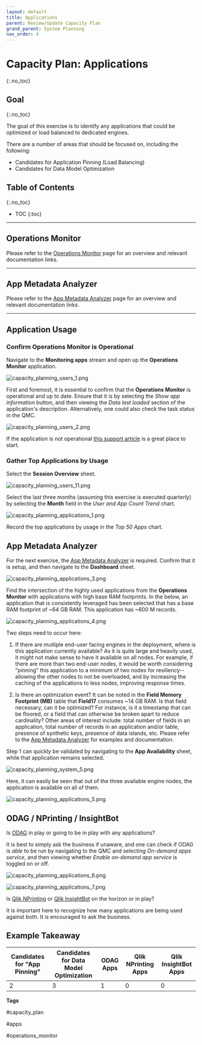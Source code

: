 ```yaml
---
layout: default
title: Applications
parent: Review/Update Capacity Plan
grand_parent: System Planning
nav_order: 4
---
```


# Capacity Plan: Applications <i class="fas fa-dolly-flatbed fa-xs" title="Shipped | Native Capability"></i>
{:.no_toc}

## Goal
{:.no_toc}

The goal of this exercise is to identify any applications that could be optimized or load balanced to dedicated engines.

There are a number of areas that should be focused on, including the following:

- Candidates for Application Pinning (Load Balancing)
- Candidates for Data Model Optimization

## Table of Contents
{:.no_toc}

* TOC
{:toc}

-------------------------

## Operations Monitor

Please refer to the [Operations Monitor](../../tooling/operations_monitor.md) page for an overview and relevant documentation links.

-------------------------

## App Metadata Analyzer

Please refer to the [App Metadata Analyzer](../../tooling/app_metadata_analyzer.md) page for an overview and relevant documentation links.

-------------------------

## Application Usage

### Confirm Operations Monitor is Operational

Navigate to the **Monitoring apps** stream and open up the **Operations Monitor** application.

![capacity_planning_users_1.png](images/capacity_planning_users_1.png)

First and foremost, it is essential to confirm that the **Operations Monitor** is operational and up to date. Ensure that it is by selecting the _Show app information_ button, and then viewing the _Data last loaded_ section of the application's description. Alternatively, one could also check the task status in the QMC.

![capacity_planning_users_2.png](images/capacity_planning_licenses_0.png)

If the application is not operational [this support article](https://support.qlik.com/articles/000024083) is a great place to start.

### Gather Top Applications by Usage

Select the **Session Overview** sheet.

![capacity_planning_users_11.png](images/capacity_planning_users_11.png)

Select the last three months (assuming this exercise is executed quarterly) by selecting the **Month** field in the _User and App Count Trend_ chart.

![capacity_planning_applications_1.png](images/capacity_planning_applications_1.png)

Record the top applications by usage in the _Top 50 Apps_ chart.

## App Metadata Analyzer

For the next exercise, the [App Metadata Analyzer](../../tooling/app_metadata_analyzer.md) is required. Confirm that it is setup, and then navigate to the **Dashboard** sheet.

![capacity_planning_applications_3.png](images/capacity_planning_applications_3.png)

Find the intersection of the highly used applications from the **Operations Monitor** with applications with high base RAM footprints. In the below, an application that is consistently leveraged has been selected that has a base RAM footprint of ~64 GB RAM. This application has ~600 M records.

![capacity_planning_applications_4.png](images/capacity_planning_applications_4.png)

Two steps need to occur here:

1. If there are mutliple end-user facing engines in the deployment, where is this application currently available? As it is quite large and heavily used, it might not make sense to have it available on all nodes. For example, if there are more than two end-user nodes, it would be worth considering "pinning" this application to a minimum of two nodes for resiliency--allowing the other nodes to not be overloaded, and by increasing the caching of the applications to less nodes, improving response times.

2. Is there an optimization event? It can be noted in the **Field Memory Footprint (MB)** table that **Field17** consumes ~14 GB RAM. Is that field necessary, can it be optimized? For instance, is it a timestamp that can be floored, or a field that can otherwise be broken apart to reduce cardinality? Other areas of interest include: total number of fields in an application, total number of records in an application and/or table, presence of synthetic keys, presence of data islands, etc. Please refer to the [App Metadata Analyzer](../../tooling/app_metadata_analyzer.md) for examples and documentation.

Step 1 can quickly be validated by navigating to the **App Availability** sheet, while that application remains selected.

![capacity_planning_system_5.png](images/capacity_planning_system_5.png)

Here, it can easily be seen that out of the three available engine nodes, the application is available on all of them.

![capacity_planning_applications_5.png](images/capacity_planning_applications_5.png)

## ODAG / NPrinting / InsightBot

Is [ODAG](https://help.qlik.com/en-US/sense/Subsystems/Hub/Content/Sense_Hub/DataSource/Manage-big-data.htm) in play or going to be in play with any applications?

It is best to simply ask the business if unaware, and one can check if ODAG is _able_ to be run by navigating to the QMC and selecting _On-demand apps service_, and then viewing whether _Enable on-demand app service_ is toggled on or off.

![capacity_planning_applications_6.png](images/capacity_planning_applications_6.png)

![capacity_planning_applications_7.png](images/capacity_planning_applications_7.png)

Is [Qlik NPrinting](https://help.qlik.com/en-US/nprinting/Content/NPrinting/Introduction/Introduction.htm) or [Qlik InsightBot](https://help.qlik.com/en-US/insight-bot/Content/QlikInsightBot/Home.htm) on the horizon or in play?

It is important here to recognize how many applications are being used against both. It is encouraged to ask the business.

## Example Takeaway

| Candidates for "App Pinning" | Candidates for Data Model Optimization | ODAG Apps | Qlik NPrinting Apps | Qlik InsightBot Apps |
|------------------------------|----------------------------------------|-----------|---------------------|----------------------|
| 2                            | 3                                      | 1         | 0                   | 0                    |

**Tags**

#capacity_plan

#apps

#operations_monitor

&nbsp;